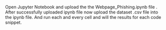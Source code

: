 Open Jupyter Notebook and upload the the Webpage_Phishing.ipynb file .
After successfully uploaded ipynb file now upload the dataset .csv file into the ipynb file. And run each and every cell and will the results for each code snippet.

